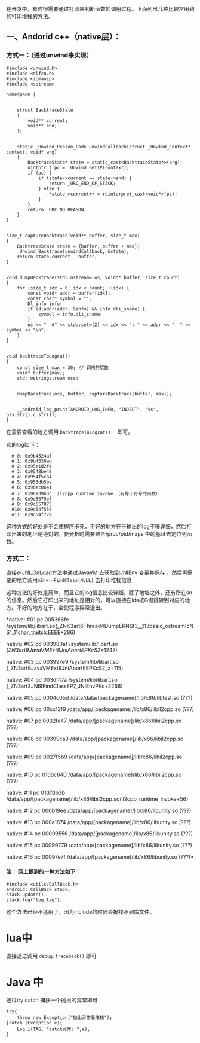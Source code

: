 在开发中，有时很需要通过打印来判断函数的调用过程。下面列出几种比较常用到的打印堆栈的方法。

## 一、Andorid c++（native层）：



### 方式一：（通过unwind来实现）



	#include <unwind.h>
	#include <dlfcn.h>
	#include <iomanip>
	#include <sstream>
	
	namespace {
	
	
		struct BacktraceState
		{
			void** current;
			void** end;
		};
		
		
		static _Unwind_Reason_Code unwindCallback(struct _Unwind_Context* context, void* arg)
		{
			BacktraceState* state = static_cast<BacktraceState*>(arg);
			uintptr_t pc = _Unwind_GetIP(context);
			if (pc) {
				if (state->current == state->end) {
					return _URC_END_OF_STACK;
				} else {
					*state->current++ = reinterpret_cast<void*>(pc);
				}
			}
			return _URC_NO_REASON;
		}
	}
	
	
	size_t captureBacktrace(void** buffer, size_t max)
	{
		BacktraceState state = {buffer, buffer + max};
		_Unwind_Backtrace(unwindCallback, &state);
		return state.current - buffer;
	}
	
	
	void dumpBacktrace(std::ostream& os, void** buffer, size_t count)
	{
		for (size_t idx = 0; idx < count; ++idx) {
			const void* addr = buffer[idx];
			const char* symbol = "";
			Dl_info info;
			if (dladdr(addr, &info) && info.dli_sname) {
				symbol = info.dli_sname;
			}
			os << "  #" << std::setw(2) << idx << ": " << addr << "  " << symbol << "\n";
		}
	}
	
	
	void backtraceToLogcat()
	{
		const size_t max = 30; // 调用的层数
		void* buffer[max];
		std::ostringstream oss;
		
		
		dumpBacktrace(oss, buffer, captureBacktrace(buffer, max));
		
		
		__android_log_print(ANDROID_LOG_INFO, "INJECT", "%s", oss.str().c_str());
	}




在需要查看的地方调用 `backtraceToLogcat()  ` 即可。



它的log如下：

      # 0: 0x9b4524af  
      # 1: 0x9b4530ad  
      # 2: 0x95e1d2fa  
      # 3: 0x9548be48  
      # 4: 0x954f5ca4  
      # 5: 0x953db5ba  
      # 6: 0x96ec8641  
      # 7: 0x96ed9b3c  il2cpp_runtime_invoke （有导出符号的函数）
      # 8: 0x9c5679ef  
      # 9: 0x9c557875  
      #10: 0x9c54f557  
      #11: 0x9c54f77a  




这种方式的好处是不会使程序卡死，不好的地方在于输出的log不够详细，然后打印出来的地址是绝对的，要分析时需要结合/proc/pid/maps 中的基址去定位到函数。


### 方式二：

直接在JNI_OnLoad方法中通过JavaVM 去获取到JNIEnv 变量并保存 ，然后再需要的地方调用`mEnv->FindClass(NULL)`  去打印堆栈信息 



这种方法的好处是简单，而且它的log信息比较详细，除了地址之外，还有所在so的信息。然后它打印出来的地址是相对的，可以直接在ida按G键跳转到对应的地方。不好的地方在于，会使程序异常退出。



*native: #01 pc 005366fe  /system/lib/libart.so(_ZNK3art6Thread4DumpERNSt3__113basic_ostreamIcNS1_11char_traitsIcEEEE+286)

native: #02 pc 003980af  /system/lib/libart.so (_ZN3art9JavaVMExt8JniAbortEPKcS2_+1247)

native: #03 pc 003997e9  /system/lib/libart.so (_ZN3art9JavaVMExt9JniAbortFEPKcS2_z+115)

native: #04 pc 003df47a  /system/lib/libart.so (_ZN3art3JNI9FindClassEP7_JNIEnvPKc+2266)

native: #05 pc 0004c0bd  /data/data/[packagename]/lib/x86/libtest.so (???)

native: #06 pc 00cc12f9  /data/app/[packagename]/lib/x86/libil2cpp.so (???)

native: #07 pc 0032fe47  /data/app/[packagename]/lib/x86/libil2cpp.so (???)

native: #08 pc 00399ca3  /data/app/[packagename]/lib/x86/libil2cpp.so (???)

native: #09 pc 0027f5b9  /data/app/[packagename]/lib/x86/libil2cpp.so (???)

native: #10 pc 01d6c640  /data/app/[packagename]/lib/x86/libil2cpp.so (???)

native: #11 pc 01d7db3b  /data/app/[packagename]/lib/x86/libil2cpp.so(il2cpp_runtime_invoke+56)

native: #12 pc 000b19ee  /data/app/[packagename]/lib/x86/libunity.so (???)

native: #13 pc 000a1874  /data/app/[packagename]/lib/x86/libunity.so (???)

native: #14 pc 00099556  /data/app/[packagename]/lib/x86/libunity.so (???)

native: #15 pc 00099779  /data/app/[packagename]/lib/x86/libunity.so (???)

native: #16 pc 00097e7f  /data/app/[packagename]/lib/x86/libunity.so (???)*



####  注： 网上提到的一种方法如下：




    #include <utils/CallBack.h>
    android::CallBack stack;
    stack.update()
    stack.log("log_tag");



这个方法已经不适用了，因为include的时候会报找不到库文件。




# lua中

直接通过调用 `debug.traceback()` 即可



# Java 中 



通过try  catch 捕获一个抛出的异常即可


	try{
		throw new Exception("抛出异常看堆栈"); 
	}catch (Exception e){
		Log.i(TAG, "catch异常: ",e); 
	} 


